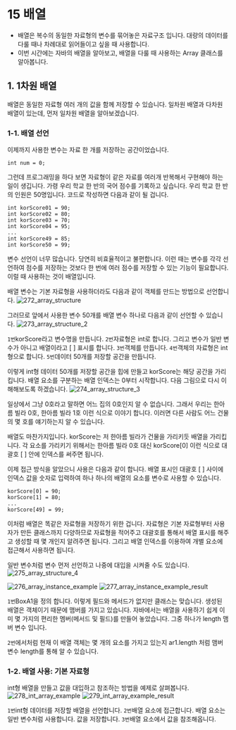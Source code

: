 # 15 배열 
- 배열은 복수의 동일한 자료형의 변수를 묶어놓은 자료구조 입니다. 대량의 데이터를 다룰 때나 차례대로 읽어들이고 싶을 때 사용합니다. 
- 이번 시간에는 자바의 배열을 알아보고, 배열을 다룰 때 사용하는 Array 클래스를 알아봅니다.

## 1. 1차원 배열 
배열은 동일한 자료형 여러 개의 값을 함께 저장할 수 있습니다. 일차원 배열과 다차원 배열이 있는데, 먼저 일차원 배열을 알아보겠습니다. 

### 1-1. 배열 선언 
이제까지 사용한 변수는 자료 한 개를 저장하는 공간이었습니다.
```
int num = 0;
```

그런데 프로그래밍을 하다 보면 자료형이 같은 자료를 여러개 반복해서 구현해야 하는 일이 생깁니다. 가령 우리 학교 한 반의 국어 점수를 기록하고 싶습니다. 우리 학교 한 반의 인원은 50명입니다. 코드로 작성하면 다음과 같이 될 겁니다. 
```
int korScore01 = 90;
int korScore02 = 80;
int korScore03 = 70;
int korScore04 = 95;
...
int korScore49 = 85;
int korScore50 = 99;
```

변수 선언이 너무 많습니다. 당연히  비효율적이고 불편합니다. 이런 때는 변수를 각각 선언하여 점수를 저장하는 것보다 한 번에 여러 점수를 저장할 수 있는 기능이 필요합니다. 이럴 때 사용하는 것이 배열입니다.

배열 변수는 기본 자료형을 사용하더라도 다음과 같이 객체를 만드는 방법으로 선언합니다.
![272_array_structure](https://github.com/user-attachments/assets/794484d4-b604-437f-9edb-22c15832ade6)

그러므로 앞에서 사용한 변수 50개를 배열 변수 하나로 다음과 같이 선언할 수 있습니다. 
![273_array_structure_2](https://github.com/user-attachments/assets/6639d430-cd55-4784-83be-27e83a7fd22e)

`1번`korScore라고 변수명을 만듭니다.
`2번`자료형은 int로 합니다. 그리고 변수가 일반 변수가 아니고 배열이라고 [ ] 표시를 합니다. 
`3번`객체를 만듭니다.
`4번`객체의 자료형은 int형으로 합니다.
`5번`데이터 50개를 저장할 공간을 만듭니다. 

이렇게 int형 데이터 50개를 저장할 공간을 힙에 만들고 korScore는 해당 공간을 가리킵니다. 배열 요소를 구분하는 배열 인덱스는 0부터 시작합니다. 다음 그림으로 다시 이해해보도록 하겠습니다. 
![274_array_structure_3](https://github.com/user-attachments/assets/2761468a-dfe3-40ce-b5e6-411d1c0c9d28)

일상에서 그냥 0호라고 말하면 어느 집의 0호인지 알 수 없습니다. 그래서 우리는 한아름 빌라 0호, 한아름 빌라 1호 이런 식으로 이야기 합니다. 이러면 다른 사람도 어느 건물의 몇 호를 얘기하는지 알 수 있습니다.

배열도 마찬가지입니다. korScore는 저 한아름 빌라가 건물을 가리키듯 배열을 가리킵니다. 각 요소를 가리키기 위해서는 한아름 빌라 0호 대신 korScore[0] 이런 식으로 대괄호 [ ] 안에 인덱스를 써주면 됩니다. 

이제 접근 방식을 알았으니 사용은 다음과 같이 합니다. 배열 표시인 대괄호 [ ] 사이에 인덱스 값을 숫자로 입력하여 하나 하나의 배열의 요소를 변수로 사용할 수 있습니다. 
```
korScore[0] = 90;
korScore[1] = 80;
...
korScore[49] = 99;
```

이처럼 배열은 똑같은 자료형을 저장하기 위한 겁니다. 자료형은 기본 자료형부터 사용자가 만든 클래스까지 다양하므로 자료형을 적어주고 대괄호를 통해서 배열 표시를 해주고 생성할 때 몇 개인지 알려주면 됩니다. 그리고 배열 인덱스를 이용하여 개별 요소에 접근해서 사용하면 됩니다. 

일반 변수처럼 변수 먼저 선언하고 나중에 대입을 시켜줄 수도 있습니다. 
![275_array_structure_4](https://github.com/user-attachments/assets/5bc69794-4f5c-4620-b9b9-2a1d2b1e66bb)

![276_array_instance_example](https://github.com/user-attachments/assets/4e8fe507-48bf-41a3-bf04-88397f402301)
![277_array_instance_example_result](https://github.com/user-attachments/assets/df9cc612-2ce1-4309-aa30-3255fab7fcf2)

`1번`BoxA1을 정의 합니다. 이렇게 필드와 메서드가 없지만 클래스는 맞습니다. 생성된 배열은 객체이기 때문에 맴버를 가지고 있습니다. 자바에서는 배열을 사용하기 쉽게 이미 몇 가지의 편리한 멤버(메서드 및 필드)를 만들어 놓았습니다. 그중 하나가 length 맴버 변수 입니다. 

`2번`에서처럼 현재 이 배열 객체는 몇 개의 요소를 가지고 있는지 ar1.length 처럼 맴버 변수 length를 통해 알 수 있습니다.

### 1-2. 배열 사용: 기본 자료형
int형 배열을 만들고 값을 대입하고 참조하는 방법을 예제로 살펴봅니다. 
![278_int_array_example](https://github.com/user-attachments/assets/c50df891-dd61-4a73-a51e-7f189e1999b3)
![279_int_array_example_result](https://github.com/user-attachments/assets/4d0a4089-c9f2-4c22-89e8-b79a0e9f3acd)

`1번`int형 데이터를 저장할 배열을 선언합니다.
`2번`배열 요소에 접근합니다. 배열 요소는 일반 변수처럼 사용합니다. 값을 저장합니다.
`3번`배열 요소에서 값을 참조해옵니다.
